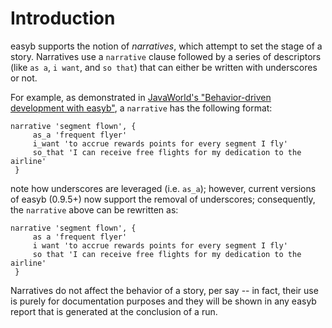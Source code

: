 # Introduction #

easyb supports the notion of _narratives_, which attempt to set the stage of a story. Narratives use a `narrative` clause followed by a series of descriptors (like `as a`, `i want`, and `so that`) that can either be written with underscores or not.


For example, as demonstrated in [JavaWorld's "Behavior-driven development with easyb"](http://www.javaworld.com/javaworld/jw-09-2008/jw-09-easyb.html), a `narrative` has the following format:
```
narrative 'segment flown', {
     as_a 'frequent flyer'
     i_want 'to accrue rewards points for every segment I fly'
     so_that 'I can receive free flights for my dedication to the airline'
 }
```

note how underscores are leveraged (i.e. `as_a`); however, current versions of easyb (0.9.5+) now support the removal of underscores; consequently, the `narrative` above can be rewritten as:
```
narrative 'segment flown', {
     as a 'frequent flyer'
     i want 'to accrue rewards points for every segment I fly'
     so that 'I can receive free flights for my dedication to the airline'
 }
```

Narratives do not affect the behavior of a story, per say -- in fact, their use is purely for documentation purposes and they will be shown in any easyb report that is generated at the conclusion of a run.